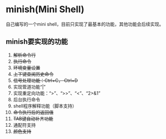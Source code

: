 # minish(Mini Shell)

自己编写的一个mini shell，目前只实现了最基本的功能，其他功能会后续实现。

## minish要实现的功能

1. ~~解析命令行~~
2. ~~执行命令~~
3. ~~环境变量设置~~
4. ~~上下键查阅历史命令~~
5. ~~信号处理功能：Ctrl+C， Ctrl+D~~
6. 实现管道功能“|”
7. 实现重定向功能：“>”、“>>”、“<”、“2>&1”
8. 后台执行命令
9. shell程序解释功能（脚本支持）
10. ~~命令执行后的返回值~~
11. ~~TAB键自动补齐功能~~
12. 通配符支持
13. ~~颜色支持~~
